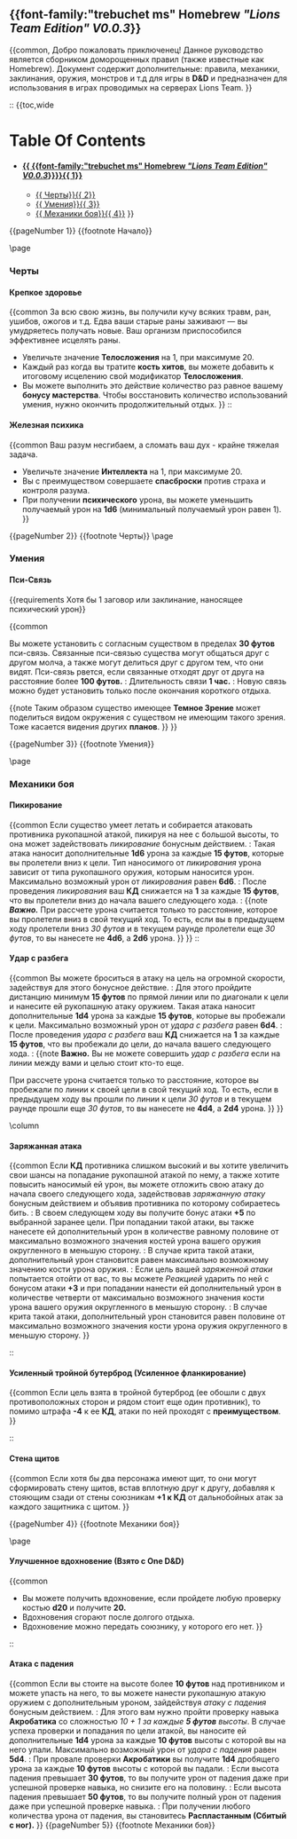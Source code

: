 ## {{font-family:"trebuchet ms" Homebrew *"Lions Team Edition" V0.0.3*}}
{{common,
Добро пожаловать приключенец! Данное руководство является сборником доморощенных правил (также известные как Homebrew). Документ содержит дополнительные: правила, механики, заклинания, оружия, монстров и т.д для игры в **D&D** и предназначен для использования в играх проводимых на серверах Lions Team.
}}

::
{{toc,wide
# Table Of Contents

  - #### [{{ {{font-family:"trebuchet ms" Homebrew *"Lions Team Edition" V0.0.3*}}}}{{ 1}}](#p1)
    - [{{ Черты}}{{ 2}}](#p2)
    - [{{ Умения}}{{ 3}}](#p3)
    - [{{ Механики боя}}{{ 4}}](#p4)
}}



{{pageNumber 1}}
{{footnote Начало}}

\page

### Черты
#### Крепкое здоровье
{{common
За всю свою жизнь, вы получили кучу всяких травм, ран, ушибов, ожогов и т.д. Едва ваши старые раны заживают — вы умудряетесь получать новые. Ваш организм приспособился эффективнее исцелять раны. 
- Увеличьте значение **Телосложения** на 1, при максимуме 20.
- Каждый раз когда вы тратите **кость хитов**, вы можете добавить к итоговому исцелению свой модификатор **Телосложения**.
- Вы можете выполнить это действие количество раз равное вашему **бонусу мастерства**. Чтобы восстановить количество использований умения, нужно окончить продолжительный отдых. 
}}
::
#### Железная психика
{{common
Ваш разум несгибаем, а сломать ваш дух - крайне тяжелая задача.

- Увеличьте значение **Интеллекта** на 1, при максимуме 20.
- Вы с преимуществом совершаете **спасброски** против страха и контроля разума.
- При получении **психического** урона, вы можете уменьшить получаемый урон на **1d6** (минимальный получаемый урон равен 1).
}}

{{pageNumber 2}}
{{footnote Черты}}
\page

### Умения
#### Пси-Связь
{{requirements Хотя бы 1 заговор или заклинание, наносящее психический урон}}

{{common

Вы можете установить с согласным существом в пределах **30 футов** пси-связь. Связанные пси-связью существа могут общаться друг с другом молча, а также могут делиться друг с другом тем, что они видят. Пси-связь рвется, если связанные отходят друг от друга на расстояние более **100 футов.**
:
Длительность связи **1 час.**
:
Новую связь можно будет установить только после окончания короткого отдыха.

{{note
Таким образом существо имеющее **Темное Зрение** может поделиться видом окружения с существом не имеющим такого зрения. Тоже касается видения других **планов**.
}}
}}

{{pageNumber 3}}
{{footnote Умения}}

\page

### Механики боя
#### Пикирование

{{common
Если существо умеет летать и собирается атаковать противника рукопашной атакой, пикируя на нее с большой высоты, то она может задействовать *пикирование* бонусным действием. 
:
Такая атака наносит дополнительные **1d6** урона за каждые **15 футов**, которые вы пролетели вниз к цели. Тип наносимого от *пикирования* урона зависит от типа рукопашного оружия, которым наносится урон. Максимально возможный урон от *пикирования* равен **6d6**.
:
После проведения *пикирования* ваш **КД** снижается на **1** за каждые **15 футов**, что вы пролетели вниз до начала вашего следующего хода.
:
{{note
***Важно.*** При рассчете урона считается только то расстояние, которое вы пролетели вниз в свой текущий ход. То есть, если вы в предыдущем ходу пролетели вниз *30 футов* и в текущем раунде пролетели еще *30 футов*, то вы нанесете не **4d6**, а **2d6** урона. 
}}
}}
::

#### Удар с разбега
{{common
Вы можете броситься в атаку на цель на огромной скорости, задействуя для этого бонусное действие.
:
Для этого пройдите дистанцию минимум **15 футов** по прямой линии или по диагонали к цели и нанесите ей рукопашную атаку оружием. Такая атака наносит дополнительные **1d4** урона за каждые **15 футов**, которые вы пробежали к цели. Максимально возможный урон от *удара с разбега* равен **6d4**.
:
После проведения *удара с разбега* ваш **КД** снижается на **1** за каждые **15 футов**, что вы пробежали до цели, до начала вашего следующего хода.
:
{{note
**Важно.** Вы не можете совершить *удар с разбега* если на линии между вами и целью стоит кто-то еще.

При рассчете урона считается только то расстояние, которое вы пробежали по линии к своей цели в свой текущий ход. То есть, если в предыдущем ходу вы прошли по линии к цели *30 футов* и в текущем раунде прошли еще *30 футов*, то вы нанесете не **4d4**, а **2d4** урона. 
}}
}}

\column

#### Заряжанная атака
{{common
Если **КД** противника слишком высокий и  вы хотите увеличить свои шансы на попадание рукопашной атакой по нему, а также хотите повысить наносимый ей урон, вы можете отложить свою атаку до начала своего следующего хода, задействовав *заряжанную атаку* бонусным действием и объявив противника по которому собираетесь бить. 
:
В своем следующем ходу вы получите бонус атаки **+5** по выбранной заранее цели. При попадании такой атаки, вы также нанесете ей дополнительный урон в количестве равному половине от максимально возможного значения костей урона вашего оружия округленного в меньшую сторону.
:
В случае крита такой атаки, дополнительный урон становится равен максимально возможному значению кости урона оружия.
:
Если цель вашей *заряженной атаки* попытается отойти от вас, то вы можете *Реакцией* ударить по ней с бонусом атаки **+3** и при попадании нанести ей дополнительный урон в количестве четверти от максимально возможного значения кости урона вашего оружия округленного в меньшую сторону. 
:
В случае крита такой атаки, дополнительный урон становится равен половине от максимально возможного значения кости урона оружия округленного в меньшую сторону.
}}

::
#### Усиленный тройной бутерброд (Усиленное фланкирование)
{{common
Если цель взята в тройной бутерброд (ее обошли с двух противоположных сторон и рядом стоит еще один противник), то помимо штрафа **-4** к ее **КД**, атаки по ней проходят с **преимуществом**.
}}

::
#### Стена щитов
{{common
Если хотя бы два персонажа имеют щит, то они могут сформировать стену щитов, встав вплотную друг к другу, добавляя к стояющим сзади от стены союзникам **+1 к КД** от дальнобойных атак за каждого защитника с щитом.
}}

{{pageNumber 4}}
{{footnote Механики боя}}

\page
#### Улучшенное вдохновение (Взято с One D&D)
{{common
- Вы можете получить вдохновение, если пройдете любую проверку костью **d20** и получите **20.**
- Вдохновения сгорают после долгого отдыха.
- Вдохновение можно передать союзнику, у которого его нет.
}}

::
#### Атака с падения
{{common
Если вы стоите на высоте более **10 футов** над противником и можете упасть на него, то вы можете нанести рукопашную атакую оружием с дополнительным уроном, зайдействуя *атаку с падения* бонусным действием.
:
Для этого вам нужно пройти проверку навыка **Акробатика** со сложностью *10 + 1 за каждые **5 футов** высоты*. В случае успеха проверки и попадания по цели атакой, вы наносите ей дополнительные **1d4** урона за каждые **10 футов** высоты с которой вы на него упали. Максимально возможный урон от *удара с падения* равен **5d4**.
:
При провале проверки **Акробатики** вы получите **1d4** дробящего урона за каждые **10 футов** высоты с которой вы падали.
:
Если высота падения превышает **30 футов**, то вы получите урон от падения даже при успешной проверке навыка, но снизите его на половину.
:
Если высота падения превышает **50 футов**, то вы получите полный урон от падения даже при успешной проверке навыка.
:
При получении любого количества урона от падения, вы становитесь **Распластанным (Сбитый с ног).**
}}
{{pageNumber 5}}
{{footnote Механики боя}}